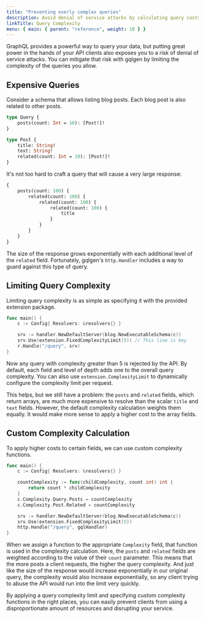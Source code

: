 ```yaml
---
title: "Preventing overly complex queries"
description: Avoid denial of service attacks by calculating query costs and limiting complexity.
linkTitle: Query Complexity
menu: { main: { parent: "reference", weight: 10 } }
---
```


GraphQL provides a powerful way to query your data, but putting great power in the hands of your API clients also exposes you to a risk of denial of service attacks. You can mitigate that risk with gqlgen by limiting the complexity of the queries you allow.

## Expensive Queries

Consider a schema that allows listing blog posts. Each blog post is also related to other posts.

```graphql
type Query {
	posts(count: Int = 10): [Post!]!
}

type Post {
	title: String!
	text: String!
	related(count: Int = 10): [Post!]!
}
```

It's not too hard to craft a query that will cause a very large response:

```graphql
{
	posts(count: 100) {
		related(count: 100) {
			related(count: 100) {
				related(count: 100) {
					title
				}
			}
		}
	}
}
```

The size of the response grows exponentially with each additional level of the `related` field. Fortunately, gqlgen's `http.Handler` includes a way to guard against this type of query.

## Limiting Query Complexity

Limiting query complexity is as simple as specifying it with the provided extension package.

```go
func main() {
	c := Config{ Resolvers: &resolvers{} }

	srv := handler.NewDefaultServer(blog.NewExecutableSchema(c))
	srv.Use(extension.FixedComplexityLimit(5)) // This line is key
	r.Handle("/query", srv)
}
```

Now any query with complexity greater than 5 is rejected by the API. By default, each field and level of depth adds one to the overall query complexity. You can also use `extension.ComplexityLimit` to dynamically configure the complexity limit per request.

This helps, but we still have a problem: the `posts` and `related` fields, which return arrays, are much more expensive to resolve than the scalar `title` and `text` fields. However, the default complexity calculation weights them equally. It would make more sense to apply a higher cost to the array fields.

## Custom Complexity Calculation

To apply higher costs to certain fields, we can use custom complexity functions.

```go
func main() {
    c := Config{ Resolvers: &resolvers{} }

    countComplexity := func(childComplexity, count int) int {
        return count * childComplexity
    }
    c.Complexity.Query.Posts = countComplexity
    c.Complexity.Post.Related = countComplexity

    srv := handler.NewDefaultServer(blog.NewExecutableSchema(c))
	srv.Use(extension.FixedComplexityLimit(5))
    http.Handle("/query", gqlHandler)
}
```

When we assign a function to the appropriate `Complexity` field, that function is used in the complexity calculation. Here, the `posts` and `related` fields are weighted according to the value of their `count` parameter. This means that the more posts a client requests, the higher the query complexity. And just like the size of the response would increase exponentially in our original query, the complexity would also increase exponentially, so any client trying to abuse the API would run into the limit very quickly.

By applying a query complexity limit and specifying custom complexity functions in the right places, you can easily prevent clients from using a disproportionate amount of resources and disrupting your service.
